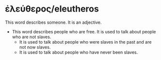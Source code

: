 # ἐλεύθερος/eleutheros
This word describes someone. It is an adjective.

* This word describes people who are free. It is used to talk about people who are not slaves.
    * It is used to talk about people who were slaves in the past and are not now slaves.
    * It is used to talk about people who have never been slaves.